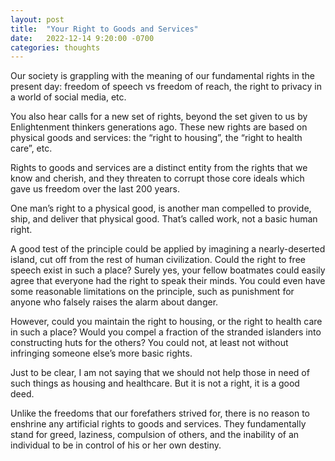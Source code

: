 ```yaml
---
layout: post
title:  "Your Right to Goods and Services"
date:   2022-12-14 9:20:00 -0700
categories: thoughts
---
```

Our society is grappling with the meaning of our fundamental rights in the present day: freedom of speech vs freedom of
reach, the right to privacy in a world of social media, etc.

You also hear calls for a new set of rights, beyond the set given to us by Enlightenment thinkers generations ago. These
new rights are based on physical goods and services: the “right to housing”, the “right to health care”, etc.

Rights to goods and services are a distinct entity from the rights that we know and cherish, and they threaten to corrupt
those core ideals which gave us freedom over the last 200 years.

One man’s right to a physical good, is another man compelled to provide, ship, and deliver that physical good. That’s
called work, not a basic human right.

A good test of the principle could be applied by imagining a nearly-deserted island, cut off from the rest of human
civilization. Could the right to free speech exist in such a place? Surely yes, your fellow boatmates could easily agree
that everyone had the right to speak their minds. You could even have some reasonable limitations on the principle, such
as punishment for anyone who falsely raises the alarm about danger.

However, could you maintain the right to housing, or the right to health care in such a place? Would you compel a
fraction of the stranded islanders into constructing huts for the others? You could not, at least not without infringing
someone else’s more basic rights.

Just to be clear, I am not saying that we should not help those in need of such things as housing and healthcare.
But it is not a right, it is a good deed. 

Unlike the freedoms that our forefathers strived for, there is no reason to enshrine any artificial rights to goods
and services. They fundamentally stand for greed, laziness, compulsion of others, and the inability of an individual to
be in control of his or her own destiny.